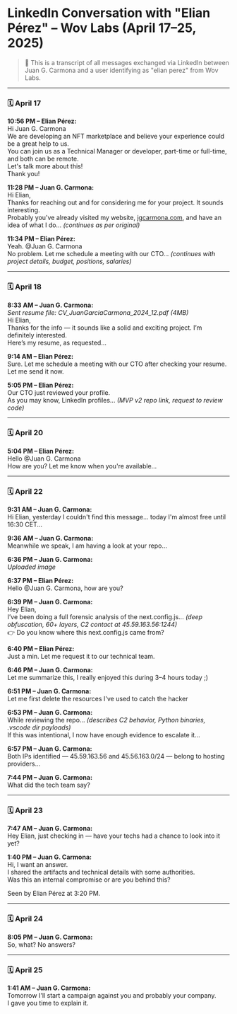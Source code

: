 # LinkedIn Conversation with "Elian Pérez" – Wov Labs (April 17–25, 2025)

> 📎 This is a transcript of all messages exchanged via LinkedIn between Juan G. Carmona and a user identifying as "elian perez" from Wov Labs.

---

### 🗓️ April 17

**10:56 PM – Elian Pérez:**  
Hi Juan G. Carmona  
We are developing an NFT marketplace and believe your experience could be a great help to us.  
You can join us as a Technical Manager or developer, part-time or full-time, and both can be remote.  
Let's talk more about this!  
Thank you!

**11:28 PM – Juan G. Carmona:**  
Hi Elian,  
Thanks for reaching out and for considering me for your project. It sounds interesting.  
Probably you've already visited my website, [jgcarmona.com](https://jgcarmona.com), and have an idea of what I do... *(continues as per original)*

**11:34 PM – Elian Pérez:**  
Yeah. @Juan G. Carmona  
No problem. Let me schedule a meeting with our CTO... *(continues with project details, budget, positions, salaries)*

---

### 🗓️ April 18

**8:33 AM – Juan G. Carmona:**  
*Sent resume file: CV_JuanGarciaCarmona_2024_12.pdf (4MB)*  
Hi Elian,  
Thanks for the info — it sounds like a solid and exciting project. I’m definitely interested.  
Here’s my resume, as requested...

**9:14 AM – Elian Pérez:**  
Sure. Let me schedule a meeting with our CTO after checking your resume. Let me send it now.

**5:05 PM – Elian Pérez:**  
Our CTO just reviewed your profile.  
As you may know, LinkedIn profiles... *(MVP v2 repo link, request to review code)*

---

### 🗓️ April 20 

**5:04 PM – Elian Pérez:**  
Hello @Juan G. Carmona  
How are you? Let me know when you're available...

---

### 🗓️ April 22 

**9:31 AM – Juan G. Carmona:**  
Hi Elian, yesterday I couldn't find this message... today I'm almost free until 16:30 CET...

**9:36 AM – Juan G. Carmona:**  
Meanwhile we speak, I am having a look at your repo...

**6:36 PM – Juan G. Carmona:**  
*Uploaded image*

**6:37 PM – Elian Pérez:**  
Hello @Juan G. Carmona, how are you?

**6:39 PM – Juan G. Carmona:**  
Hey Elian,  
I’ve been doing a full forensic analysis of the next.config.js... *(deep obfuscation, 60+ layers, C2 contact at 45.59.163.56:1244)*  
👉 Do you know where this next.config.js came from?

**6:40 PM – Elian Pérez:**  
Just a min. Let me request it to our technical team.

**6:46 PM – Juan G. Carmona:**  
Let me summarize this, I really enjoyed this during 3–4 hours today ;)

**6:51 PM – Juan G. Carmona:**  
Let me first delete the resources I've used to catch the hacker

**6:53 PM – Juan G. Carmona:**  
While reviewing the repo... *(describes C2 behavior, Python binaries, .vscode dir payloads)*  
If this was intentional, I now have enough evidence to escalate it...

**6:57 PM – Juan G. Carmona:**  
Both IPs identified — 45.59.163.56 and 45.56.163.0/24 — belong to hosting providers...

**7:44 PM – Juan G. Carmona:**  
What did the tech team say?

---

### 🗓️ April 23 

**7:47 AM – Juan G. Carmona:**  
Hey Elian, just checking in — have your techs had a chance to look into it yet?

**1:40 PM – Juan G. Carmona:**  
Hi, I want an answer.  
I shared the artifacts and technical details with some authorities.  
Was this an internal compromise or are you behind this?

Seen by Elian Pérez at 3:20 PM.

---

### 🗓️ April 24 

**8:05 PM – Juan G. Carmona:**  
So, what? No answers?

---

### 🗓️ April 25 

**1:41 AM – Juan G. Carmona:**  
Tomorrow I'll start a campaign against you and probably your company.  
I gave you time to explain it.
